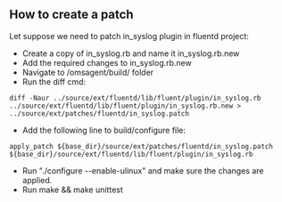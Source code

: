## How to create a patch

Let suppose we need to patch in_syslog plugin in fluentd project:
* Create a copy of in_syslog.rb and name it in_syslog.rb.new
* Add the required changes to in_syslog.rb.new
* Navigate to /omsagent/build/ folder
* Run the diff cmd:
```
diff -Naur ../source/ext/fluentd/lib/fluent/plugin/in_syslog.rb ../source/ext/fluentd/lib/fluent/plugin/in_syslog.rb.new > ../source/ext/patches/fluentd/in_syslog.patch
```
* Add the following line to build/configure file:
```
apply_patch ${base_dir}/source/ext/patches/fluentd/in_syslog.patch ${base_dir}/source/ext/fluentd/lib/fluent/plugin/in_syslog.rb
```
* Run "./configure --enable-ulinux" and make sure the changes are applied.
* Run make && make unittest

